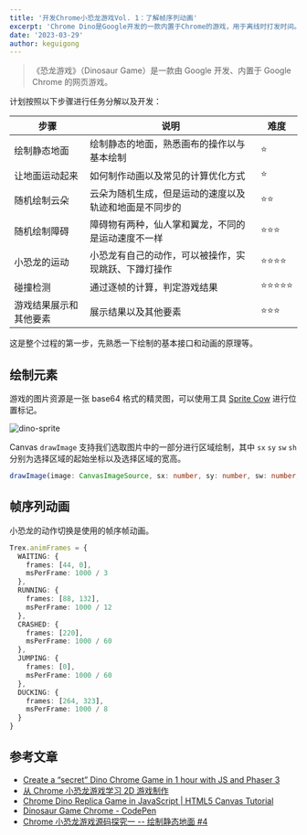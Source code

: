 ```yaml
---
title: '开发Chrome小恐龙游戏Vol. 1：了解帧序列动画'
excerpt: 'Chrome Dino是Google开发的一款内置于Chrome的游戏，用于离线时打发时间。这个游戏很小，非常适合用来学习Canvas绘图以及了解基础的游戏开发环节。'
date: '2023-03-29'
author: keguigong
---
```


> 《恐龙游戏》（Dinosaur Game）是一款由 Google 开发、内置于 Google Chrome 的网页游戏。

计划按照以下步骤进行任务分解以及开发：

| 步骤                   | 说明                                                   | 难度            |
| ---------------------- | ------------------------------------------------------ | --------------- |
| 绘制静态地面           | 绘制静态的地面，熟悉画布的操作以与基本绘制             | ⭐️             |
| 让地面运动起来         | 如何制作动画以及常见的计算优化方式                     | ⭐️             |
| 随机绘制云朵           | 云朵为随机生成，但是运动的速度以及轨迹和地面是不同步的 | ⭐️⭐️          |
| 随机绘制障碍           | 障碍物有两种，仙人掌和翼龙，不同的是运动速度不一样     | ⭐️⭐️⭐️       |
| 小恐龙的运动           | 小恐龙有自己的动作，可以被操作，实现跳跃、下蹲灯操作   | ⭐️⭐️⭐️⭐️    |
| 碰撞检测               | 通过逐帧的计算，判定游戏结果                           | ⭐️⭐️⭐️⭐️⭐️ |
| 游戏结果展示和其他要素 | 展示结果以及其他要素                                   | ⭐️⭐️⭐️       |

这是整个过程的第一步，先熟悉一下绘制的基本接口和动画的原理等。

## 绘制元素

游戏的图片资源是一张 base64 格式的精灵图，可以使用工具 [Sprite Cow](http://www.spritecow.com/) 进行位置标记。

![dino-sprite](/blogcontent/dino-sprite.png)

Canvas `drawImage` 支持我们选取图片中的一部分进行区域绘制，其中 `sx` `sy` `sw` `sh` 分别为选择区域的起始坐标以及选择区域的宽高。

```ts
drawImage(image: CanvasImageSource, sx: number, sy: number, sw: number, sh: number, dx: number, dy: number, dw: number, dh: number): void
```

## 帧序列动画

小恐龙的动作切换是使用的帧序帧动画。

```ts title="Trex.ts" showLineNumbers
Trex.animFrames = {
  WAITING: {
    frames: [44, 0],
    msPerFrame: 1000 / 3
  },
  RUNNING: {
    frames: [88, 132],
    msPerFrame: 1000 / 12
  },
  CRASHED: {
    frames: [220],
    msPerFrame: 1000 / 60
  },
  JUMPING: {
    frames: [0],
    msPerFrame: 1000 / 60
  },
  DUCKING: {
    frames: [264, 323],
    msPerFrame: 1000 / 8
  }
}
```

## 参考文章

- [Create a “secret” Dino Chrome Game in 1 hour with JS and Phaser 3](https://codeburst.io/create-a-secret-dino-chrome-game-in-1-hour-with-js-and-phaser-3-2caebb1abe2a)
- [从 Chrome 小恐龙游戏学习 2D 游戏制作](https://cloud.tencent.com/developer/article/1735228)
- [Chrome Dino Replica Game in JavaScript | HTML5 Canvas Tutorial](https://morioh.com/p/683df3b011b7)
- [Dinosaur Game Chrome - CodePen](https://codepen.io/MysticReborn/pen/rygqao)
- [Chrome 小恐龙游戏源码探究一 -- 绘制静态地面 #4](https://github.com/liuyib/blog/issues/4)
